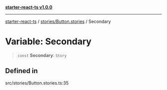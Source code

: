 [**starter-react-ts v1.0.0**](../../../README.md)

***

[starter-react-ts](../../../modules.md) / [stories/Button.stories](../README.md) / Secondary

# Variable: Secondary

> `const` **Secondary**: `Story`

## Defined in

src/stories/Button.stories.ts:35
